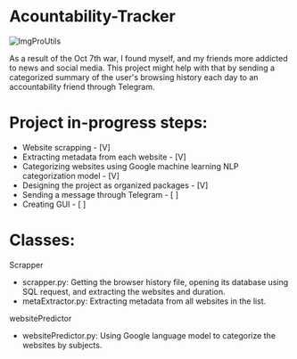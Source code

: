 # Acountability-Tracker
![ImgProUtils](https://github.com/YuvalShaffir/accountabilityTracker/assets/34415892/1b61f165-a055-45e9-bd9b-2c8817b52bd5)

As a result of the Oct 7th war, I found myself, and my friends more addicted to news and social media. This project might help with that by sending a categorized summary of the user's browsing history each day to an accountability friend through Telegram. 

# Project in-progress steps:
- Website scrapping - [V]
- Extracting metadata from each website - [V]
- Categorizing websites using Google machine learning NLP categorization model - [V]
- Designing the project as organized packages - [V]
- Sending a message through Telegram - [ ]
- Creating GUI - [ ]

# Classes:
Scrapper
- scrapper.py: Getting the browser history file, opening its database using SQL request, and extracting the websites and duration.
- metaExtractor.py: Extracting metadata from all websites in the list.

websitePredictor
- websitePredictor.py: Using Google language model to categorize the websites by subjects.

